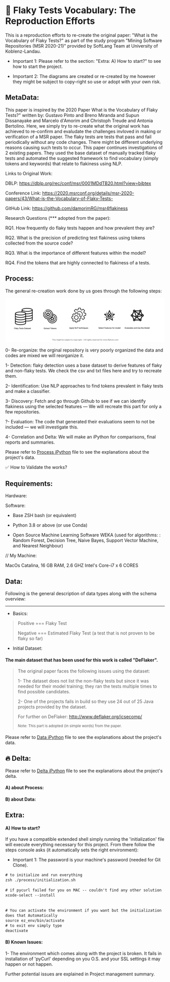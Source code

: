 # 🧪 Flaky Tests Vocabulary: The Reproduction Efforts

This is a reproduction efforts to re-create the original paper: "What is the Vocabulary of Flaky Tests?" as part of the 
study program "Mining Software Repositories (MSR 2020-21)" provided by SoftLang Team at University of Koblenz-Landau.

* Important 1: Please refer to the section: "Extra: A) How to start?" to see how to start the project.

* Important 2: The diagrams are created or re-created by me however they might be subject to copy-right so use or adopt with your own risk.

## MetaData:
This paper is inspired by the 2020 Paper What is the Vocabulary of Flaky Tests?" written by: Gustavo Pinto and
               Breno Miranda and
               Supun Dissanayake and
               Marcelo d'Amorim and
               Christoph Treude and
               Antonia Bertolino.
Here, we simply try to re-create what the original work has achieved to re-confirm and evaludate the challenges invloved in
making or verification of a MSR paper. The flaky tests are tests that pass and fail periodically without any code changes. 
There might be different underlying reasons causing such tests to occur. This paper continues investigations of 2 existing papers.
They used the base dataset of manually tracked flaky tests and automated the suggested framework to find vocabulary (simply tokens and keywords) that relate to flakiness using NLP. 


Links to Original Work:

DBLP: https://dblp.org/rec/conf/msr/0001MDdTB20.html?view=bibtex

Conference Link: https://2020.msrconf.org/details/msr-2020-papers/43/What-is-the-Vocabulary-of-Flaky-Tests-

GitHub Link: https://github.com/damorimRG/msr4flakiness

Research Questions (*** adopted from the paper):

RQ1. How frequently do flaky tests happen and how prevalent they are?

RQ2. What is the precision of predicting test flakiness using tokens collected from the source code?

RQ3. What is the importance of different features within the model?

RQ4. Find the tokens that are highly connected to flakiness of a tests.

## Process:
The general re-creation work done by us goes through the following steps:

![Alt text](doc/diagrams/general-procedure.png?raw=true "General Procedure")


0- Re-organize: the orginal repository is very poorly organized the data and codes are mixed we will reorganize it.

1- Detection: flaky detection uses a base dataset to derive features of flaky and non-flaky tests. We check the csv and txt files here and try to recreate them.

2- Identification: Use NLP approaches to find tokens prevalent in flaky tests and make a classifier.

3- Discovery: Fetch and go through Github to see if we can identify flakiness using the selected features — We will recreate this part for only a few repositories.

?- Evaluation: The code that generated their evaluations seem to not be included — we will investigate this.

4- Correlation and Delta: We will make an iPython for comparisons, final reports and summaries.


Please refer to
[Process iPython](/process/process.ipynb) file to see the explanations about the project's data.

 ✅  How to Validate the works?

## Requirements:

Hardware:

Software:
- Base ZSH bash (or equivalent)

- Python 3.8 or above (or use Conda)

- Open Source Machine Learning Software WEKA (used for algorithms: : Random Forest, Decision Tree, Naive Bayes,
Support Vector Machine, and Nearest Neighbour)

// My Machine:

MacOs Catalina, 16 GB RAM, 2.6 GHZ Intel's Core-i7 x 6 CORES

## Data:
Following is the general description of data types along with the schema overview:

---
- Basics:

> Positive === Flaky Test
> 
> Negative === Estimated Flaky Test (a test that is not proven to be flaky so far)

- Initial Dataset:

#### The main dataset that has been used for this work is called "DeFlaker".


> The original paper faces the following issues using the dataset:
>
> 1- The dataset does not list the non-flaky tests but since it was needed for their model training; they ran the tests multiple times to find possible candidates.
>
> 2- One of the projects fails in build so they use 24 out of 25 Java projects provided by the dataset.
>
>
>For further on DeFlaker: http://www.deflaker.org/icsecomp/
> 
>  <sup>Note: This part is adopted (in simple words) from the paper. </sup>


Please refer to
[Data iPython](/data/data.ipynb) file to see the explanations about the project's data.




## 🔥 Delta:

Please refer to
[Delta iPython](/process/delta.ipynb) file to see the explanations about the project's delta.

#### A) about Process:

#### B) about Data:


## Extra:
#### A) How to start?

If you have a compatible extended shell simply running the 'initialization' file will execute 
everything necessary for this project. From there follow the steps console asks (it automatically sets the right environment):

- Important 1: The password is your machine's password (needed for Git Clone).

```shell
# to initialize and run everything
zsh ./process/initialization.sh

# if pycurl failed for you on MAC -- couldn't find any other solution 
xcode-select --install


# You can activate the environment if you want but the initialization does that Automatically
source ez_env/bin/activate
# to exit env simply type
deactivate
```


#### B) Known Issues:

1- The environment which comes along with the project is broken.
It fails in installation of 'pyCurl' depending on you O.S. and your SSL settings it may happen or not happen.

Further potential issues are explained in Project management summary.